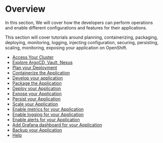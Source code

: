 # Overview

In this section, We will cover how the developers can perform operations and enable different configurations and features for their applications.

This section will cover tutorials around planning, containerizing, packaging, deploying, monitoring, logging, injecting configuration, securing, persisting, scaling, monitoring, exposing your application on OpenShift.

- [Access Your Cluster](access-your-cluster.md)
- [Explore ArgoCD, Vault, Nexus](explore-argocd-vault-nexus.md)
- [Plan your Deployment](plan-your-deployment.md)
- [Containerize the Application](containerize-the-application.md)
- [Develop your application](deploy-your-application.md)
- [Package the Application](package-the-application.md)
- [Deploy your Application](deploy-the-application.md)
- [Expose your Application](expose-your-application.md)
- [Persist your Application](persist-your-application.md)
- [Scale your Application](scale-your-application.md)
- [Enable metrics for your Application](enable-metrics-for-your-application.md)
- [Enable logging for your Application](enable-logging-for-your-application.md)
- [Enable alerts for your Application](enable-alerts-for-your-application.md)
- [Add Grafana dashboard for your Application](add-grafana-dashboard-for-your-application.md)
- [Backup your Application](backup-your-application.md)
- [Help](help.md)
